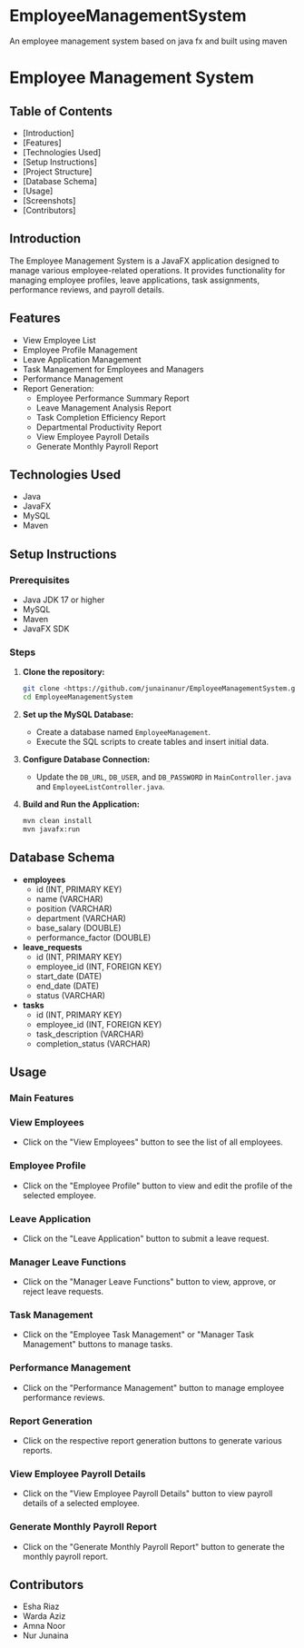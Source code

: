 # EmployeeManagementSystem
An employee management system based on java fx and built using maven
# Employee Management System

## Table of Contents

- [Introduction]
- [Features]
- [Technologies Used]
- [Setup Instructions]
- [Project Structure]
- [Database Schema]
- [Usage]
- [Screenshots]
- [Contributors]

## Introduction

The Employee Management System is a JavaFX application designed to manage various employee-related operations. It provides functionality for managing employee profiles, leave applications, task assignments, performance reviews, and payroll details.

## Features

- View Employee List
- Employee Profile Management
- Leave Application Management
- Task Management for Employees and Managers
- Performance Management
- Report Generation:
    - Employee Performance Summary Report
    - Leave Management Analysis Report
    - Task Completion Efficiency Report
    - Departmental Productivity Report
    - View Employee Payroll Details
    - Generate Monthly Payroll Report

## Technologies Used

- Java
- JavaFX
- MySQL
- Maven

## Setup Instructions

### Prerequisites

- Java JDK 17 or higher
- MySQL
- Maven
- JavaFX SDK

### Steps

1. **Clone the repository:**
    
    ```bash
    git clone <https://github.com/junainanur/EmployeeManagementSystem.git>
    cd EmployeeManagementSystem
    
    ```
    
2. **Set up the MySQL Database:**
    - Create a database named `EmployeeManagement`.
    - Execute the SQL scripts to create tables and insert initial data.
3. **Configure Database Connection:**
    - Update the `DB_URL`, `DB_USER`, and `DB_PASSWORD` in `MainController.java` and `EmployeeListController.java`.
4. **Build and Run the Application:**
    
    ```bash
    mvn clean install
    mvn javafx:run
    ```
    

## Database Schema

- **employees**
    - id (INT, PRIMARY KEY)
    - name (VARCHAR)
    - position (VARCHAR)
    - department (VARCHAR)
    - base_salary (DOUBLE)
    - performance_factor (DOUBLE)
- **leave_requests**
    - id (INT, PRIMARY KEY)
    - employee_id (INT, FOREIGN KEY)
    - start_date (DATE)
    - end_date (DATE)
    - status (VARCHAR)
- **tasks**
    - id (INT, PRIMARY KEY)
    - employee_id (INT, FOREIGN KEY)
    - task_description (VARCHAR)
    - completion_status (VARCHAR)

## Usage

### Main Features

### View Employees

- Click on the "View Employees" button to see the list of all employees.

### Employee Profile

- Click on the "Employee Profile" button to view and edit the profile of the selected employee.

### Leave Application

- Click on the "Leave Application" button to submit a leave request.

### Manager Leave Functions

- Click on the "Manager Leave Functions" button to view, approve, or reject leave requests.

### Task Management

- Click on the "Employee Task Management" or "Manager Task Management" buttons to manage tasks.

### Performance Management

- Click on the "Performance Management" button to manage employee performance reviews.

### Report Generation

- Click on the respective report generation buttons to generate various reports.

### View Employee Payroll Details

- Click on the "View Employee Payroll Details" button to view payroll details of a selected employee.

### Generate Monthly Payroll Report

- Click on the "Generate Monthly Payroll Report" button to generate the monthly payroll report.

## Contributors

- Esha Riaz
- Warda Aziz
- Amna Noor
- Nur Junaina
